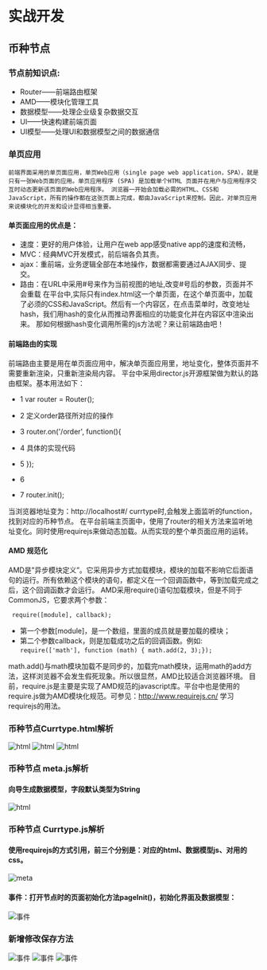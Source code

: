 
# 实战开发
## 币种节点
### 节点前知识点:
  - Router——前端路由框架
  - AMD——模块化管理工具
  - 数据模型——处理企业级复杂数据交互
  - UI——快速构建前端页面
  - UI模型——处理UI和数据模型之间的数据通信
### 单页应用 
`前端界面采用的单页面应用，单页Web应用（single page web application，SPA），就是只有一张Web页面的应用。单页应用程序 (SPA) 是加载单个HTML 页面并在用户与应用程序交互时动态更新该页面的Web应用程序。 浏览器一开始会加载必需的HTML、CSS和JavaScript，所有的操作都在这张页面上完成，都由JavaScript来控制。因此，对单页应用来说模块化的开发和设计显得相当重要。`

#### 单页面应用的优点是：
  - 速度：更好的用户体验，让用户在web app感受native app的速度和流畅，
  - MVC：经典MVC开发模式，前后端各负其责。
  - ajax：重前端，业务逻辑全部在本地操作，数据都需要通过AJAX同步、提交。
  - 路由：在URL中采用#号来作为当前视图的地址,改变#号后的参数，页面并不会重载
在平台中,实际只有index.html这一个单页面，在这个单页面中，加载了必须的CSS和JavaScript。然后有一个内容区，在点击菜单时，改变地址hash，我们用hash的变化从而推动界面相应的功能变化并在内容区中渲染出来。
那如何根据hash变化调用所需的js方法呢？来让前端路由吧！

#### 前端路由的实现

前端路由主要是用在单页面应用中，解决单页面应用里，地址变化，整体页面并不需要重新渲染，只重新渲染局内容。
平台中采用director.js开源框架做为默认的路由框架。基本用法如下：
- 1 var router = Router();
- 2 定义order路径所对应的操作

- 3 router.on('/order', function(){
- 4 具体的实现代码
- 5 });
- 6
- 7 router.init();

当浏览器地址变为：http://localhost#/ currtype时,会触发上面监听的function，找到对应的币种节点。
在平台前端主页面中，使用了router的相关方法来监听地址变化。同时使用requirejs来做动态加载。从而实现的整个单页面应用的运转。

#### AMD 规范化

AMD是"异步模块定义”。它采用异步方式加载模块，模块的加载不影响它后面语句的运行。所有依赖这个模块的语句，都定义在一个回调函数中，等到加载完成之后，这个回调函数才会运行。
AMD采用require()语句加载模块，但是不同于CommonJS，它要求两个参数：

` require([module], callback);`

- 第一个参数[module]，是一个数组，里面的成员就是要加载的模块；
- 第二个参数callback，则是加载成功之后的回调函数。例如:
` require(['math'], function (math) { math.add(2, 3);}); `

math.add()与math模块加载不是同步的，加载完math模块，运用math的add方法，这样浏览器不会发生假死现象。所以很显然，AMD比较适合浏览器环境。
目前，require.js是主要是实现了AMD规范的javascript库。平台中也是使用的require.js做为AMD模块化规范。可参见：http://www.requirejs.cn/ 学习requirejs的用法。

### 币种节点Currtype.html解析
![html](../../images/快速开发/1.png)
![html](../../images/快速开发/2.png)
![html](../../images/快速开发/3.png)


### 币种节点 meta.js解析
#### 向导生成数据模型，字段默认类型为String
![html](../../images/快速开发/4.png)

### 币种节点 Currtype.js解析
#### 使用requirejs的方式引用，前三个分别是：对应的html、数据模型js、对用的css。
![meta](../../images/快速开发/5.png)

#### 事件：打开节点时的页面初始化方法pageInit()，初始化界面及数据模型：
![事件](../../images/快速开发/6.png)


### 新增修改保存方法
![事件](../../images/快速开发/7.png)
![事件](../../images/快速开发/8.png)
![事件](../../images/快速开发/9.png)